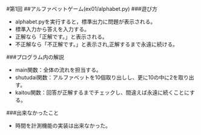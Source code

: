 #第1回
##アルファベットゲーム(ex01/alphabet.py)
###遊び方
* alphabet.pyを実行すると，標準出力に問題が表示される。
* 標準入力から答えを入力する。
* 正解なら「正解です。」と表示される。
* 不正解なら「不正解です。」と表示され,正解するまで永遠に続ける。

###プログラム内の解説
* main関数：全体の流れを担当する。
* shutudai関数：アルファベットを10個取り出しし、更に10の中に2を取り出す。
* kaitou関数：回答が正解するまでチェックし、間違えば永遠に続くことにする。

###出来なかったこと
* 時間を計測機能の実装は出来なかった。